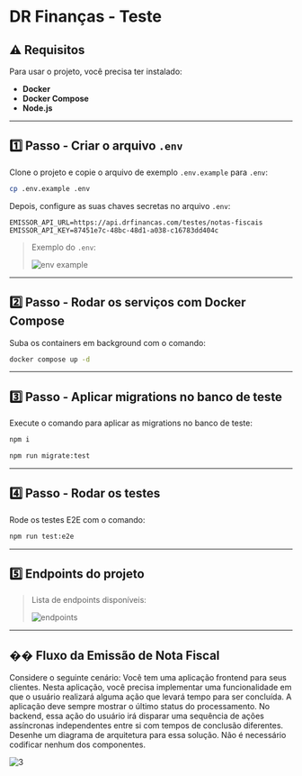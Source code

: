 # DR Finanças - Teste 

## ⚠️ Requisitos

Para usar o projeto, você precisa ter instalado:

- **Docker**
- **Docker Compose**
- **Node.js**

---

## :one: Passo - Criar o arquivo `.env`

Clone o projeto e copie o arquivo de exemplo `.env.example` para `.env`:

```bash
cp .env.example .env
```

Depois, configure as suas chaves secretas no arquivo `.env`:

```
EMISSOR_API_URL=https://api.drfinancas.com/testes/notas-fiscais  
EMISSOR_API_KEY=87451e7c-48bc-48d1-a038-c16783dd404c
```

> Exemplo do `.env`:
>
> ![env example](https://github.com/user-attachments/assets/1ff1b3cc-0b91-4619-bb91-0837c29cca2e)

---

## :two: Passo - Rodar os serviços com Docker Compose

Suba os containers em background com o comando:

```bash
docker compose up -d
```

---

## :three: Passo - Aplicar migrations no banco de teste

Execute o comando para aplicar as migrations no banco de teste:

```bash
npm i
```

```bash
npm run migrate:test
```

---

## :four: Passo - Rodar os testes

Rode os testes E2E com o comando:

```bash
npm run test:e2e
```

---

## :five: Endpoints do projeto

> Lista de endpoints disponíveis:
>
> ![endpoints](https://github.com/user-attachments/assets/ff14ac68-41dc-4858-8d3f-29cadbf4033a)
---

## �� Fluxo da Emissão de Nota Fiscal

Considere o seguinte cenário: Você tem uma aplicação frontend para seus clientes.
Nesta aplicação, você precisa implementar uma funcionalidade em que o usuário
realizará alguma ação que levará tempo para ser concluída. A aplicação deve sempre
mostrar o último status do processamento.
No backend, essa ação do usuário irá disparar uma sequência de ações assíncronas
independentes entre si com tempos de conclusão diferentes.
Desenhe um diagrama de arquitetura para essa solução. Não é necessário codificar
nenhum dos componentes.

![3](https://github.com/user-attachments/assets/c2ec5965-4769-4b60-b1ac-62d8da3ee239)

